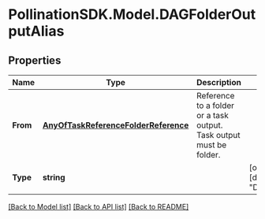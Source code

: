 
# PollinationSDK.Model.DAGFolderOutputAlias

## Properties

Name | Type | Description | Notes
------------ | ------------- | ------------- | -------------
**From** | [**AnyOfTaskReferenceFolderReference**](AnyOfTaskReferenceFolderReference.md) | Reference to a folder or a task output. Task output must be folder. | 
**Type** | **string** |  | [optional] [readonly] [default to "DAGFolderOutputAlias"]

[[Back to Model list]](../README.md#documentation-for-models)
[[Back to API list]](../README.md#documentation-for-api-endpoints)
[[Back to README]](../README.md)

